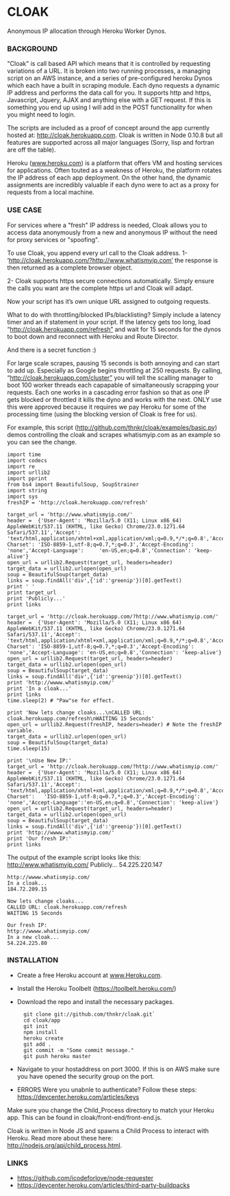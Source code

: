 CLOAK
=====
Anonymous IP allocation through Heroku Worker Dynos.

### BACKGROUND
"Cloak" is call based API which means that it is controlled by requesting variations of a URL. It is broken into two running processes, a managing script on an AWS instance, and a series of pre-configured heroku Dynos which each have a built in scraping module. Each dyno requests a dynamic IP address and performs the data call for you. It supports http and https, Javascript, Jquery, AJAX and anything else with a GET request. If this is something you end up using I will add in the POST functionality for when you might need to login.  

The scripts are included as a proof of concept around the app currently hosted at: http://cloak.herokuapp.com. Cloak is written in Node 0.10.8 but all features are supported across all major languages (Sorry, lisp and fortran are off the table). 

Heroku (www.heroku.com) is a platform that offers VM and hosting services for applications. Often touted as a weakness of Heroku, the platform rotates the IP address of each app deployment. On the other hand, the dynamic assignments are incredibly valuable if each dyno were to act as a proxy for requests from a local machine.

### USE CASE
For services where a "fresh" IP address is needed, Cloak allows you to access data anonymously from a new and anonymous IP without the need for proxy services or "spoofing". 

To use Cloak, you append every url call to the Cloak address. 
1- ‘http://cloak.herokuapp.com/?http://www.whatismyip.com’ the response is then returned as a complete browser object. 

2- Cloak supports https secure connections automatically. Simply ensure the calls you want are the complete https url and Cloak will adapt. 

Now your script has it’s own unique URL assigned to outgoing requests. 

What to do with throttling/blocked IPs/blacklisting? Simply include a latency timer and an if statement in your script. If the latency gets too long, load “http://cloak.herokuapp.com/refresh” and wait for 15 seconds for the dynos to boot down and reconnect with Heroku and Route Director. 

And there is a secret function :)

For large scale scrapes, pausing 15 seconds is both annoying and can start to add up. Especially as Google begins throttling at 250 requests. By calling, “http://cloak.herokuapp.com/cluster” you will tell the scalling manager to boot 100 worker threads each capapable of simaltaneously scrapping your requests. Each one works in a cascading error fashion so that as one IP gets blocked or throttled it kills the dyno and works with the next. ONLY use this were approved because it requires we pay Heroku for some of the processing time (using the blocking version of Cloak is free for us). 

For example, this script (http://github.com/thnkr/cloak/examples/basic.py) demos controlling the cloak and scrapes whatismyip.com as an example so you can see the change.

    import time
    import codecs
    import re
    import urllib2
    import pprint
    from bs4 import BeautifulSoup, SoupStrainer
    import string
    import sys
    freshIP = 'http://cloak.herokuapp.com/refresh'

    target_url = 'http://www.whatismyip.com/'
    header =  {'User-Agent': 'Mozilla/5.0 (X11; Linux x86_64) AppleWebKit/537.11 (KHTML, like Gecko) Chrome/23.0.1271.64 Safari/537.11','Accept': 'text/html,application/xhtml+xml,application/xml;q=0.9,*/*;q=0.8','Accept-Charset': 'ISO-8859-1,utf-8;q=0.7,*;q=0.3','Accept-Encoding': 'none','Accept-Language':     'en-US,en;q=0.8','Connection': 'keep-alive'}
    open_url = urllib2.Request(target_url, headers=header)
    target_data = urllib2.urlopen(open_url)
    soup = BeautifulSoup(target_data)
    links = soup.findAll('div',{'id':'greenip'})[0].getText()
    print ' ' 
    print target_url
    print 'Publicly...'
    print links

    target_url = 'http://cloak.herokuapp.com/?http://www.whatismyip.com/'
    header =  {'User-Agent': 'Mozilla/5.0 (X11; Linux x86_64) AppleWebKit/537.11 (KHTML, like Gecko) Chrome/23.0.1271.64 Safari/537.11','Accept': 'text/html,application/xhtml+xml,application/xml;q=0.9,*/*;q=0.8','Accept-Charset': 'ISO-8859-1,utf-8;q=0.7,*;q=0.3','Accept-Encoding': 'none','Accept-Language': 'en-US,en;q=0.8','Connection': 'keep-alive'}
    open_url = urllib2.Request(target_url, headers=header)
    target_data = urllib2.urlopen(open_url)
    soup = BeautifulSoup(target_data)
    links = soup.findAll('div',{'id':'greenip'})[0].getText()
    print 'http://wwww.whatismyip.com/'
    print 'In a cloak...'
    print links
    time.sleep(2) # "Paw"se for effect. 

    print 'Now lets change cloaks...\nCALLED URL: cloak.herokuapp.com/refresh\nWAITING 15 Seconds'
    open_url = urllib2.Request(freshIP, headers=header) # Note the freshIP variable. 
    target_data = urllib2.urlopen(open_url)
    soup = BeautifulSoup(target_data)
    time.sleep(15)

    print '\nUse New IP:'
    target_url = 'http://cloak.herokuapp.com/?http://www.whatismyip.com/'
    header =  {'User-Agent': 'Mozilla/5.0 (X11; Linux x86_64) AppleWebKit/537.11 (KHTML, like Gecko) Chrome/23.0.1271.64 Safari/537.11','Accept': 'text/html,application/xhtml+xml,application/xml;q=0.9,*/*;q=0.8','Accept-Charset':   'ISO-8859-1,utf-8;q=0.7,*;q=0.3','Accept-Encoding': 'none','Accept-Language':'en-US,en;q=0.8','Connection': 'keep-alive'}
    open_url = urllib2.Request(target_url, headers=header)
    target_data = urllib2.urlopen(open_url)
    soup = BeautifulSoup(target_data)
    links = soup.findAll('div',{'id':'greenip'})[0].getText()
    print 'http://wwww.whatismyip.com/'
    print 'Our fresh IP:'
    print links

The output of the example script looks like this:
    http://www.whatismyip.com/
    Publicly...
    54.225.220.147
    
    http://wwww.whatismyip.com/
    In a cloak...
    184.72.209.15
    
    Now lets change cloaks...
    CALLED URL: cloak.herokuapp.com/refresh
    WAITING 15 Seconds

    Our fresh IP:
    http://wwww.whatismyip.com/
    In a new cloak...
    54.224.225.80



### INSTALLATION
* Create a free Heroku account at www.Heroku.com.
* Install the Heroku Toolbelt (https://toolbelt.heroku.com/)
* Download the repo and install the necessary packages.

	    git clone git://github.com/thnkr/cloak.git`
	    cd cloak/app
	    git init
	    npm install
 	    heroku create
	    git add .
	    git commit -m "Some commit message."
	    git push heroku master

* Navigate to your hostaddress on port 3000. If this is on AWS make sure you have opened the security group on the port. 

* ERRORS
Were you unabnle to authenticate? Follow these steps: https://devcenter.heroku.com/articles/keys

Make sure you change the Child_Process directory to match your Heroku app. This can be found in cloak/front-end/front-end.js.

Cloak is written in Node JS and spawns a Child Process to interact with Heroku. Read more about these here: http://nodejs.org/api/child_process.html.

### LINKS
* https://github.com/icodeforlove/node-requester
* https://devcenter.heroku.com/articles/third-party-buildpacks
